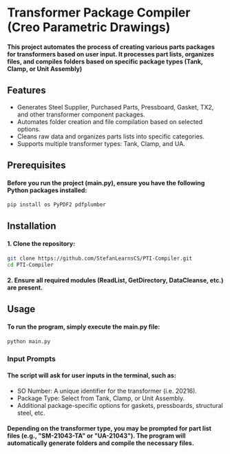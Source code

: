 # Transformer Package Compiler (Creo Parametric Drawings)

#### This project automates the process of creating various parts packages for transformers based on user input. It processes part lists, organizes files, and compiles folders based on specific package types (Tank, Clamp, or Unit Assembly)

## Features

* Generates Steel Supplier, Purchased Parts, Pressboard, Gasket, TX2, and other transformer component packages.
* Automates folder creation and file compilation based on selected options.
* Cleans raw data and organizes parts lists into specific categories.
* Supports multiple transformer types: Tank, Clamp, and UA.

## Prerequisites

#### Before you run the project (main.py), ensure you have the following Python packages installed:
```python
pip install os PyPDF2 pdfplumber
```

## Installation

#### 1. Clone the repository:
```bash
git clone https://github.com/StefanLearnsCS/PTI-Compiler.git
cd PTI-Compiler
```

#### 2. Ensure all required modules (ReadList, GetDirectory, DataCleanse, etc.) are present.

## Usage

#### To run the program, simply execute the main.py file:
```bash
python main.py
```

### Input Prompts
#### The script will ask for user inputs in the terminal, such as:
* SO Number: A unique identifier for the transformer (i.e. 20216).
* Package Type: Select from Tank, Clamp, or Unit Assembly.
* Additional package-specific options for gaskets, pressboards, structural steel, etc.

#### Depending on the transformer type, you may be prompted for part list files (e.g., "SM-21043-TA" or "UA-21043"). The program will automatically generate folders and compile the necessary files.


